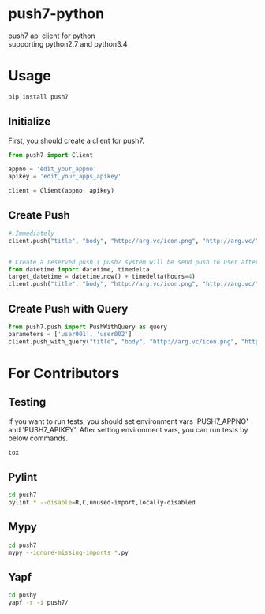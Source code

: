 # push7-python

push7 api client for python  
supporting python2.7 and python3.4

# Usage

```bash
pip install push7
```

## Initialize
First, you should create a client for push7. 
```python
from push7 import Client

appno = 'edit_your_appno'
apikey = 'edit_your_apps_apikey'

client = Client(appno, apikey)
```

## Create Push
```python
# Immediately 
client.push("title", "body", "http://arg.vc/icon.png", "http://arg.vc/").send()


# Create a reserved push ( push7 system will be send push to user after 4 hours)
from datetime import datetime, timedelta
target_datetime = datetime.now() + timedelta(hours=4)
client.push("title", "body", "http://arg.vc/icon.png", "http://arg.vc/", target_datetime).send()
```

## Create Push with Query

```python
from push7.push import PushWithQuery as query
parameters = ['user001', 'user002']
client.push_with_query("title", "body", "http://arg.vc/icon.png", "http://arg.vc/", query.Mode._or, parameters).send()
```


# For Contributors

## Testing

If you want to run tests, you should set environment vars 'PUSH7_APPNO' and 'PUSH7_APIKEY'.
After setting environment vars, you can run tests by below commands.

```bash
tox
```




## Pylint
```bash
cd push7
pylint * --disable=R,C,unused-import,locally-disabled
```

## Mypy
```bash
cd push7
mypy --ignore-missing-imports *.py
```

## Yapf
```bash
cd pushy
yapf -r -i push7/
```


